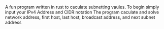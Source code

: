 A fun program written in rust to caculate subnetting vaules.
To begin simply input your IPv4 Address and CIDR notation
The program caculate and solve network address, first host, last host, broadcast address, and next subnet address
